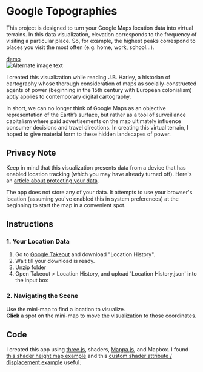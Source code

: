 # Google Topographies
This project is designed to turn your Google Maps location data into virtual terrains. In this data visualization, elevation corresponds to the frequency of visiting a particular place. So, for example, the highest peaks correspond to places you visit the most often (e.g. home, work, school...).

[demo](https://jdeboi.com/google-topographies/)  
![Alternate image text](https://jdeboi.com/google-topographies/images/ogimage.png)
  
I created this visualization while reading J.B. Harley, a historian of cartography whose thorough consideration of maps as socially-constructed agents of power (beginning in the 15th century with European colonialism) aptly applies to contemporary digital cartography.  
  
In short, we can no longer think of Google Maps as an objective representation of the Earth’s surface, but rather as a tool of surveillance capitalism where paid advertisements on the map ultimately influence consumer decisions and travel directions. In creating this virtual terrain, I hoped to give material form to these hidden landscapes of power.    
    
## Privacy Note  
Keep in mind that this visualization presents data from a device that has enabled location tracking (which you may have already turned off). Here's an [article about protecting your data](https://www.wired.com/story/google-tracks-you-privacy/).  
  
The app does not store any of your data. It attempts to use your browser's location (assuming you've enabled this in system preferences) at the beginning to start the map in a convenient spot.  

## Instructions  
### 1. Your Location Data  
1. Go to [Google Takeout](https://takeout.google.com/?pli=1) and download "Location History".  
2. Wait till your download is ready.  
3. Unzip folder  
4. Open Takeout > Location History, and upload 'Location History.json' into the input box  
  
### 2. Navigating the Scene  
Use the mini-map to find a location to visualize.   
**Click** a spot on the mini-map to move the visualization to those coordinates.

## Code  
I created this app using [three.js](https://threejs.org/), shaders, [Mappa.js](https://mappa.js.org/), and Mapbox. I found [this shader height map example](https://stemkoski.github.io/Three.js/Shader-Heightmap-Textures.html) and this [custom shader attribute / displacement example](https://threejs.org/examples/webgl_custom_attributes.html) useful. 
